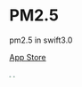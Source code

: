 # PM2.5
pm2.5 in swift3.0

[App Store](https://apps.apple.com/us/app/pm2-5%E5%92%8C%E5%A4%A9%E6%B0%94/id1213728767?l=zh&ls=1)

<img src="https://is1-ssl.mzstatic.com/image/thumb/Purple117/v4/58/f3/55/58f35598-c7b0-d04c-d8da-8a0108f655ad/pr_source.png/0x0ss-P3.jpg" style="zoom:20%">

<img src="https://is1-ssl.mzstatic.com/image/thumb/Purple127/v4/d9/bf/0d/d9bf0d32-1d6d-332f-0ff6-c0a09cd88625/pr_source.png/0x0ss-P3.jpg" style="zoom:20%">
